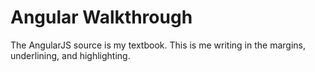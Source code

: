 # Angular Walkthrough

The AngularJS source is my textbook.  This is me writing in the margins, underlining, and highlighting.

